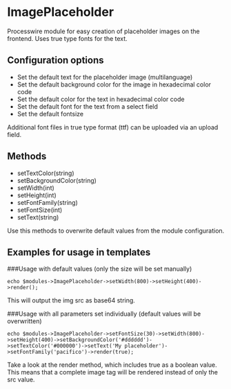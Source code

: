 # ImagePlaceholder
Processwire module for easy creation of placeholder images on the frontend. Uses true type fonts for the text.

## Configuration options
- Set the default text for the placeholder image (multilanguage)
- Set the default background color for the image in hexadecimal color code
- Set the default color for the text in hexadecimal color code
- Set the default font for the text from a select field
- Set the default fontsize

Additional font files in true type format (ttf) can be uploaded via an upload field.

## Methods
- setTextColor(string) 
- setBackgroundColor(string)
- setWidth(int)
- setHeight(int)
- setFontFamily(string)
- setFontSize(int)
- setText(string)

Use this methods to overwrite default values from the module configuration.

## Examples for usage in templates

###Usage with default values (only the size will be set manually)

`echo $modules->ImagePlaceholder->setWidth(800)->setHeight(400)->render();`

This will output the img src as base64 string.

###Usage with all parameters set individually (default values will be overwritten)

`echo $modules->ImagePlaceholder->setFontSize(30)->setWidth(800)->setHeight(400)->setBackgroundColor('#dddddd')->setTextColor('#000000')->setText('My placeholder')->setFontFamily('pacifico')->render(true);`

Take a look at the render method, which includes true as a boolean value. This means that a complete image tag will be rendered instead of only the src value.





